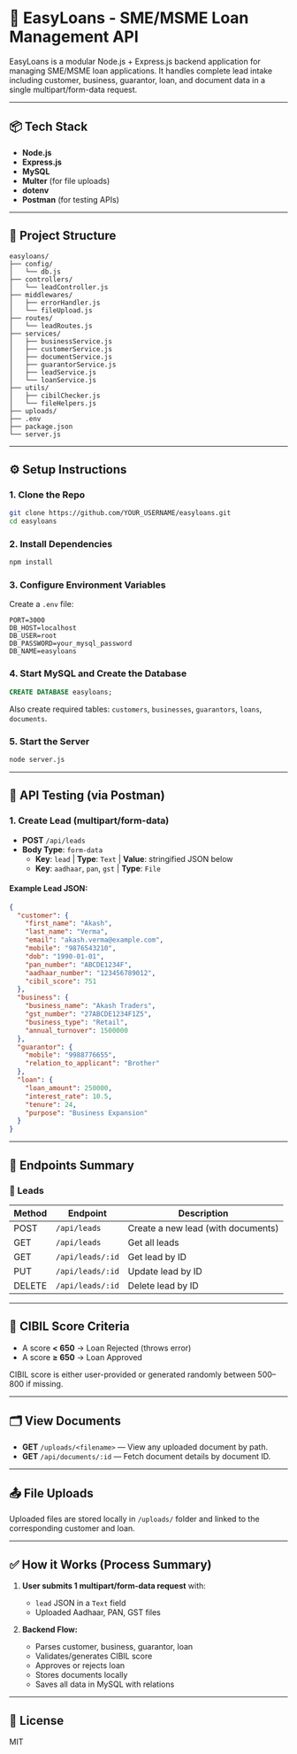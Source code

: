 # 🏦 EasyLoans - SME/MSME Loan Management API

EasyLoans is a modular Node.js + Express.js backend application for managing SME/MSME loan applications. It handles complete lead intake including customer, business, guarantor, loan, and document data in a single multipart/form-data request.

---

## 📦 Tech Stack

- **Node.js**
- **Express.js**
- **MySQL**
- **Multer** (for file uploads)
- **dotenv**
- **Postman** (for testing APIs)

---

## 📁 Project Structure

```
easyloans/
├── config/
│   └── db.js
├── controllers/
│   └── leadController.js
├── middlewares/
│   ├── errorHandler.js
│   └── fileUpload.js
├── routes/
│   └── leadRoutes.js
├── services/
│   ├── businessService.js
│   ├── customerService.js
│   ├── documentService.js
│   ├── guarantorService.js
│   ├── leadService.js
│   └── loanService.js
├── utils/
│   ├── cibilChecker.js
│   └── fileHelpers.js
├── uploads/
├── .env
├── package.json
└── server.js
```

---

## ⚙️ Setup Instructions

### 1. Clone the Repo

```bash
git clone https://github.com/YOUR_USERNAME/easyloans.git
cd easyloans
```

### 2. Install Dependencies

```bash
npm install
```

### 3. Configure Environment Variables

Create a `.env` file:

```
PORT=3000
DB_HOST=localhost
DB_USER=root
DB_PASSWORD=your_mysql_password
DB_NAME=easyloans
```

### 4. Start MySQL and Create the Database

```sql
CREATE DATABASE easyloans;
```

Also create required tables: `customers`, `businesses`, `guarantors`, `loans`, `documents`.

### 5. Start the Server

```bash
node server.js
```

---

## 🚀 API Testing (via Postman)

### 1. **Create Lead (multipart/form-data)**

- **POST** `/api/leads`
- **Body Type**: `form-data`
  - **Key**: `lead` | **Type**: `Text` | **Value**: stringified JSON below
  - **Key**: `aadhaar`, `pan`, `gst` | **Type**: `File`

#### Example Lead JSON:
```json
{
  "customer": {
    "first_name": "Akash",
    "last_name": "Verma",
    "email": "akash.verma@example.com",
    "mobile": "9876543210",
    "dob": "1990-01-01",
    "pan_number": "ABCDE1234F",
    "aadhaar_number": "123456789012",
    "cibil_score": 751
  },
  "business": {
    "business_name": "Akash Traders",
    "gst_number": "27ABCDE1234F1Z5",
    "business_type": "Retail",
    "annual_turnover": 1500000
  },
  "guarantor": {
    "mobile": "9988776655",
    "relation_to_applicant": "Brother"
  },
  "loan": {
    "loan_amount": 250000,
    "interest_rate": 10.5,
    "tenure": 24,
    "purpose": "Business Expansion"
  }
}
```

---

## 📄 Endpoints Summary

### 📍 Leads
| Method | Endpoint        | Description                |
|--------|------------------|----------------------------|
| POST   | `/api/leads`     | Create a new lead (with documents) |
| GET    | `/api/leads`     | Get all leads             |
| GET    | `/api/leads/:id` | Get lead by ID            |
| PUT    | `/api/leads/:id` | Update lead by ID         |
| DELETE | `/api/leads/:id` | Delete lead by ID         |

---

## 🔐 CIBIL Score Criteria

- A score **< 650** → Loan Rejected (throws error)
- A score **≥ 650** → Loan Approved

CIBIL score is either user-provided or generated randomly between 500–800 if missing.

---

## 🗂 View Documents

- **GET** `/uploads/<filename>` — View any uploaded document by path.
- **GET** `/api/documents/:id` — Fetch document details by document ID.

---

## 📤 File Uploads

Uploaded files are stored locally in `/uploads/` folder and linked to the corresponding customer and loan.

---

## ✅ How it Works (Process Summary)

1. **User submits 1 multipart/form-data request** with:
   - `lead` JSON in a `Text` field
   - Uploaded Aadhaar, PAN, GST files

2. **Backend Flow:**
   - Parses customer, business, guarantor, loan
   - Validates/generates CIBIL score
   - Approves or rejects loan
   - Stores documents locally
   - Saves all data in MySQL with relations

---

## 📄 License

MIT